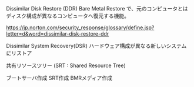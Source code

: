Dissimilar Disk Restore (DDR)
Bare Metal Restore で、元のコンピュータとはディスク構成が異なるコンピュータへ復元する機能。

https://jp.norton.com/security_response/glossary/define.jsp?letter=d&word=dissimilar-disk-restore-ddr

Dissimilar System Recovery(DSR)
ハードウェア構成が異なる新しいシステムにリストア

共有リソースツリー (SRT : Shared Resource Tree)

ブートサーバ作成
SRT作成
BMRメディア作成
